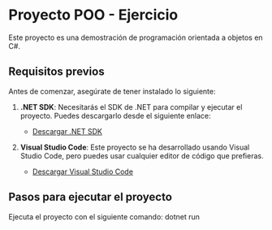 # Proyecto POO - Ejercicio

Este proyecto es una demostración de programación orientada a objetos en C#. 
## Requisitos previos

Antes de comenzar, asegúrate de tener instalado lo siguiente:

1. **.NET SDK**: Necesitarás el SDK de .NET para compilar y ejecutar el proyecto. Puedes descargarlo desde el siguiente enlace:
   - [Descargar .NET SDK](https://dotnet.microsoft.com/download)

2. **Visual Studio Code**: Este proyecto se ha desarrollado usando Visual Studio Code, pero puedes usar cualquier editor de código que prefieras.
   - [Descargar Visual Studio Code](https://code.visualstudio.com/)

## Pasos para ejecutar el proyecto

Ejecuta el proyecto con el siguiente comando:
    dotnet run
